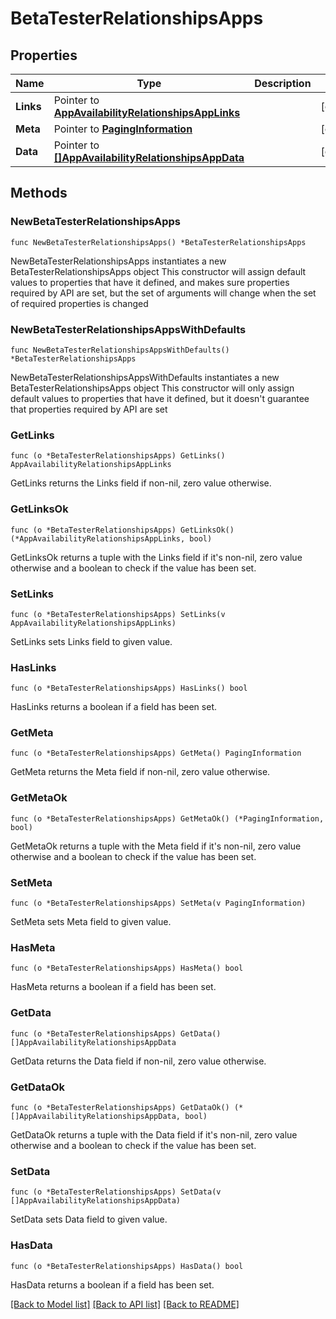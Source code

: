 # BetaTesterRelationshipsApps

## Properties

Name | Type | Description | Notes
------------ | ------------- | ------------- | -------------
**Links** | Pointer to [**AppAvailabilityRelationshipsAppLinks**](AppAvailabilityRelationshipsAppLinks.md) |  | [optional] 
**Meta** | Pointer to [**PagingInformation**](PagingInformation.md) |  | [optional] 
**Data** | Pointer to [**[]AppAvailabilityRelationshipsAppData**](AppAvailabilityRelationshipsAppData.md) |  | [optional] 

## Methods

### NewBetaTesterRelationshipsApps

`func NewBetaTesterRelationshipsApps() *BetaTesterRelationshipsApps`

NewBetaTesterRelationshipsApps instantiates a new BetaTesterRelationshipsApps object
This constructor will assign default values to properties that have it defined,
and makes sure properties required by API are set, but the set of arguments
will change when the set of required properties is changed

### NewBetaTesterRelationshipsAppsWithDefaults

`func NewBetaTesterRelationshipsAppsWithDefaults() *BetaTesterRelationshipsApps`

NewBetaTesterRelationshipsAppsWithDefaults instantiates a new BetaTesterRelationshipsApps object
This constructor will only assign default values to properties that have it defined,
but it doesn't guarantee that properties required by API are set

### GetLinks

`func (o *BetaTesterRelationshipsApps) GetLinks() AppAvailabilityRelationshipsAppLinks`

GetLinks returns the Links field if non-nil, zero value otherwise.

### GetLinksOk

`func (o *BetaTesterRelationshipsApps) GetLinksOk() (*AppAvailabilityRelationshipsAppLinks, bool)`

GetLinksOk returns a tuple with the Links field if it's non-nil, zero value otherwise
and a boolean to check if the value has been set.

### SetLinks

`func (o *BetaTesterRelationshipsApps) SetLinks(v AppAvailabilityRelationshipsAppLinks)`

SetLinks sets Links field to given value.

### HasLinks

`func (o *BetaTesterRelationshipsApps) HasLinks() bool`

HasLinks returns a boolean if a field has been set.

### GetMeta

`func (o *BetaTesterRelationshipsApps) GetMeta() PagingInformation`

GetMeta returns the Meta field if non-nil, zero value otherwise.

### GetMetaOk

`func (o *BetaTesterRelationshipsApps) GetMetaOk() (*PagingInformation, bool)`

GetMetaOk returns a tuple with the Meta field if it's non-nil, zero value otherwise
and a boolean to check if the value has been set.

### SetMeta

`func (o *BetaTesterRelationshipsApps) SetMeta(v PagingInformation)`

SetMeta sets Meta field to given value.

### HasMeta

`func (o *BetaTesterRelationshipsApps) HasMeta() bool`

HasMeta returns a boolean if a field has been set.

### GetData

`func (o *BetaTesterRelationshipsApps) GetData() []AppAvailabilityRelationshipsAppData`

GetData returns the Data field if non-nil, zero value otherwise.

### GetDataOk

`func (o *BetaTesterRelationshipsApps) GetDataOk() (*[]AppAvailabilityRelationshipsAppData, bool)`

GetDataOk returns a tuple with the Data field if it's non-nil, zero value otherwise
and a boolean to check if the value has been set.

### SetData

`func (o *BetaTesterRelationshipsApps) SetData(v []AppAvailabilityRelationshipsAppData)`

SetData sets Data field to given value.

### HasData

`func (o *BetaTesterRelationshipsApps) HasData() bool`

HasData returns a boolean if a field has been set.


[[Back to Model list]](../README.md#documentation-for-models) [[Back to API list]](../README.md#documentation-for-api-endpoints) [[Back to README]](../README.md)


